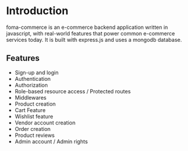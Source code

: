 # Introduction
foma-commerce is an e-commerce backend application written in javascript, with real-world features that power common e-commerce services today. It is built with express.js and uses a mongodb database.

## Features
* Sign-up and login
* Authentication
* Authorization
* Role-based resource access / Protected routes
* Middlewares
* Product creation
* Cart Feature
* Wishlist feature
* Vendor account creation
* Order creation
* Product reviews
* Admin account / Admin rights